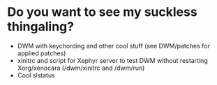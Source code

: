 # Do you want to see my suckless thingaling?

- DWM with keychording and other cool stuff (see DWM/patches for applied patches)
- xinitrc and script for Xephyr server to test DWM without restarting Xorg/xenocara (/dwm/xinitrc and /dwm/run)
- Cool slstatus
